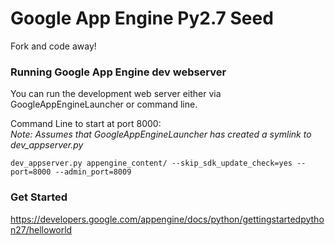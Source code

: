 Google App Engine Py2.7 Seed
=========

Fork and code away!

### Running Google App Engine dev webserver
You can run the development web server either via GoogleAppEngineLauncher or command line.

Command Line to start at port 8000:    
*Note: Assumes that GoogleAppEngineLauncher has created a symlink to dev_appserver.py* 

    dev_appserver.py appengine_content/ --skip_sdk_update_check=yes --port=8000 --admin_port=8009

### Get Started
https://developers.google.com/appengine/docs/python/gettingstartedpython27/helloworld